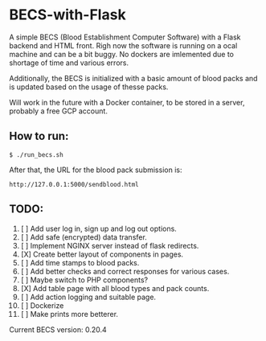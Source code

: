 # BECS-with-Flask
A simple BECS (Blood Establishment Computer Software) with a Flask backend and HTML front. Righ now the software is running on a ocal machine and can be a bit buggy. No dockers are imlemented due to shortage of time and various errors.

Additionally, the BECS is initialized with a basic amount of blood packs and is updated based on the usage of thesse packs.

Will work in the future with a Docker container, to be stored in a server, probably a free GCP account.

## How to run:
```
$ ./run_becs.sh
```
After that, the URL for the blood pack submission is:
```
http://127.0.0.1:5000/sendblood.html
```

## TODO:
1. [ ] Add user log in, sign up and log out options.
2. [ ] Add safe (encrypted) data transfer.
3. [ ] Implement NGINX server instead of flask redirects.
4. [X] Create better layout of components in pages.
5. [ ] Add time stamps to blood packs.
6. [ ] Add better checks and correct responses for various cases.
7. [ ] Maybe switch to PHP components?
8. [X] Add table page with all blood types and pack counts.
9. [ ] Add action logging and suitable page.
10. [ ] Dockerize
11. [ ] Make prints more betterer.


Current BECS version: 0.20.4